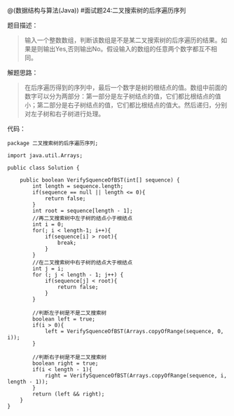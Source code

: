 @(数据结构与算法(Java))
#面试题24:二叉搜索树的后序遍历序列

题目描述：

>输入一个整数数组，判断该数组是不是某二叉搜索树的后序遍历的结果。如果是则输出Yes,否则输出No。假设输入的数组的任意两个数字都互不相同。

解题思路：

>在后序遍历得到的序列中，最后一个数字是树的根结点的值。数组中前面的数字可以分为两部分：第一部分是左子树结点的值，它们都比根结点的值小；第二部分是右子树结点的值，它们都比根结点的值大。然后递归，分别对左子树和右子树进行处理。

代码：

```
package 二叉搜索树的后序遍历序列;

import java.util.Arrays;

public class Solution {

	public boolean VerifySquenceOfBST(int[] sequence) {
		int length = sequence.length;
		if(sequence == null || length <= 0){
			return false;
		}
		int root = sequence[length - 1];
		//再二叉搜索树中左子树的结点小于根结点
		int i = 0;
		for(; i < length-1; i++){
			if(sequence[i] > root){
				break;
			}
		}
		//在二叉搜索树中右子树的结点大于根结点
		int j = i;
		for (; j < length - 1; j++) {
			if(sequence[j] < root){
				return false;
			}
		}
		
		//判断左子树是不是二叉搜索树
		boolean left = true;
		if(i > 0){
			left = VerifySquenceOfBST(Arrays.copyOfRange(sequence, 0, i));
		}
		
		//判断右子树是不是二叉搜索树
		boolean right = true;
		if(i < length - 1){
			right = VerifySquenceOfBST(Arrays.copyOfRange(sequence, i, length - 1));
		}
		return (left && right);
	}
}

```

